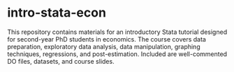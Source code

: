# intro-stata-econ
This repository contains materials for an introductory Stata tutorial designed for second-year PhD students in economics. The course covers data preparation, exploratory data analysis, data manipulation, graphing techniques, regressions, and post-estimation. Included are well-commented DO files, datasets, and course slides.
